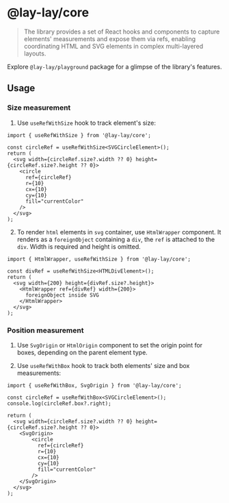 # @lay-lay/core

> The library provides a set of React hooks and components to capture elements' measurements and expose them via refs, enabling coordinating HTML and SVG elements in complex multi-layered layouts.

Explore `@lay-lay/playground` package for a glimpse of the library's features.

## Usage

### Size measurement

1. Use `useRefWithSize` hook to track element's size:

```tsx
import { useRefWithSize } from '@lay-lay/core';

const circleRef = useRefWithSize<SVGCircleElement>();
return (
  <svg width={circleRef.size?.width ?? 0} height={circleRef.size?.height ?? 0}>
    <circle
      ref={circleRef}
      r={10}
      cx={10}
      cy={10}
      fill="currentColor"
    />
  </svg>
);
```

2. To render `html` elements in `svg` container, use `HtmlWrapper` component. It renders as a `foreignObject` containing a `div`, the `ref` is attached to the `div`. Width is required and height is omitted.

```tsx
import { HtmlWrapper, useRefWithSize } from '@lay-lay/core';

const divRef = useRefWithSize<HTMLDivElement>();
return (
  <svg width={200} height={divRef.size?.height}>
    <HtmlWrapper ref={divRef} width={200}>
      foreignObject inside SVG
    </HtmlWrapper>
  </svg>
);
```

### Position measurement

1. Use `SvgOrigin` or `HtmlOrigin` component to set the origin point for boxes, depending on the parent element type.

2. Use `useRefWithBox` hook to track both elements' size and box measurements:

```tsx
import { useRefWithBox, SvgOrigin } from '@lay-lay/core';

const circleRef = useRefWithBox<SVGCircleElement>();
console.log(circleRef.box?.right);

return (
  <svg width={circleRef.size?.width ?? 0} height={circleRef.size?.height ?? 0}>
    <SvgOrigin>
        <circle
          ref={circleRef}
          r={10}
          cx={10}
          cy={10}
          fill="currentColor"
        />
    </SvgOrigin>
  </svg>
);
```
